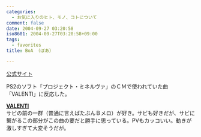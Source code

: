 ```yaml
---
categories:
  - お気に入りのヒト、モノ、コトについて
comment: false
date: 2004-09-27 03:20:58
iso8601: 2004-09-27T03:20:58+09:00
tags:
  - favorites
title: BoA （ぼあ）

---
```


<div class="entry-body">
  <p><a href="http://avex.jp/boa/">公式サイト</a></p>

  <p>PS2のソフト「プロジェクト・ミネルヴァ」のＣＭで使われていた曲「VALENTI」に反応した。</p>

  <p><strong><a href="http://www.amazon.co.jp/exec/obidos/ASIN/B000067JL2/nqounet-22/ref=nosim/" name="amazletlink" id="amazletlink">VALENTI</a></strong><br />
    サビの前の一群（普通に言えばたぶんＢメロ）が好き。サビも好きだが、サビに繋がるこの部分がこの曲の要だと勝手に思っている。PVもカッコいい。動きが激しすぎて大変そうだが。</p>
</div>
